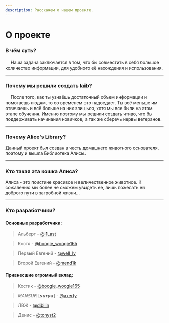 ```yaml
---
description: Расскажем о нашем проекте.
---
```


# О проекте

### **В чём суть?**

ᅠ    Наша задача заключается в том, что бы совместить в себя большое количество информации, для удобного её нахождения и использования.

***

### **Почему мы решили создать laib?**

ᅠ    После того, как ты узнаёшь достаточный объем информации и помогаешь людям, то со временем это надоедает. Ты всё меньше им отвечаешь и всё больше на них злишься, хотя мы все были на этом этапе обучения. Именно поэтому мы решили создать чтиво, что бы поддерживать начинания новичков, а так же сберечь нервы ветеранов.

***

### **Почему Alice's Library?**

&#x20;   Данный проект был создан в честь домашнего животного основателя, поэтому и вышла Библиотека Алисы.

***

### **Кто такая эта кошка Алиса?**

&#x20;   Алиса - это поистине красивое и величественное животное. К сожалению мы более не сможем увидеть ее, лишь пожелать ей доброго пути в загробной жизни...

***

### **Кто разработчики?**

#### Основные разработчики:

> Альберт - [@i1Last](https://t.me/i1Last)

> Костя - [@boogie\_woogie165](https://t.me/boogie\_woogie165)

> Первый Евгений - [@well\_lv](https://t.me/well\_lv)

> Второй Евгений - [@mend1k](https://t.me/mend1k)

#### Привнесшие огромный вклад:

> Костик - [@boogie\_woogie165](https://t.me/boogie\_woogie165)

> 𝘔𝘈𝘕𝘚𝘜𝘙 \[𝙨𝙪𝙧𝙮𝙖] - [@axerty](https://t.me/axerty)

> ЛВЖ - [@dibilin](https://t.me/dibilin)

> Денис - [@tonyst2](https://t.me/tonyst2)
